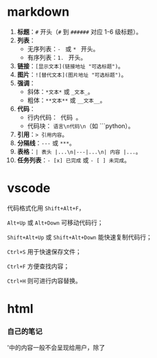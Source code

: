 # markdown

1. **标题**：`#` 开头（`#` 到 `######` 对应 1-6 级标题）。
2. **列表**：
   - 无序列表：`- ` 或 `* ` 开头。
   - 有序列表：`1. ` 开头。
3. **链接**：`[显示文本](链接地址 "可选标题")`。
4. **图片**：`![替代文本](图片地址 "可选标题")`。
5. **强调**：
   - 斜体：`*文本*` 或 `_文本_`。
   - 粗体：`**文本**` 或 `__文本__`。
6. **代码**：
   - 行内代码：` `代码` `。
   - 代码块： ```语言\n代码\n```（如 ```python）。
7. **引用**：`> 引用内容`。
8. **分隔线**：`---` 或 `***`。
9. **表格**：`| 表头 |...\n|---|...\n| 内容 |...`。
10. **任务列表**：`- [x] 已完成` 或 `- [ ] 未完成`。

# vscode

代码格式化用 `Shift+Alt+F`，

`Alt+Up` 或 `Alt+Down` 可移动代码行；

`Shift+Alt+Up` 或 `Shift+Alt+Down` 能快速复制代码行；

`Ctrl+S` 用于快速保存文件；

`Ctrl+F` 方便查找内容；

`Ctrl+H` 则可进行内容替换。

# html

### 自己的笔记

'<head>中的内容一般不会呈现给用户，除了<title>'

***<meta>是单标签<meta charset="utf-8">**,用来指定字体*****

### 一、文档结构标签
#### 1. `<html>`
- **作用**：HTML文档的根标签
- **关键属性**：`lang`（指定页面语言，影响搜索引擎和辅助设备）
```html
<html lang="zh-CN">
  <!-- 页面内容 -->
</html>
```

#### 2. `<head>`
- **作用**：包含文档元数据，不直接显示在页面上
- **常见子标签**：`<title>`, `<meta>`, `<link>`, `<script>`, `<style>`
```html
<head>
  <title>页面标题</title>
  <meta charset="UTF-8">
  <meta name="viewport" content="width=device-width, initial-scale=1.0">
  <link rel="stylesheet" href="styles.css">
  <script src="script.js"></script>
</head>
```

#### 3. `<body>`
- **作用**：包含所有可见的页面内容
- **注意**：一个HTML文档只能有一个`<body>`标签
```html
<body>
  <!-- 页面可见内容 -->
</body>
```

### 二、文本格式化标签
#### 1. 标题标签 (`<h1>`~`<h6>`)
- **作用**：定义页面标题和子标题
- **语义重要性**：影响SEO和辅助设备（如屏幕阅读器）
```html
<h1>一级标题（最大）</h1>
<h2>二级标题</h2>
<h3>三级标题</h3>
<!-- 以此类推到h6 -->
```

#### 2. `<p>` - 段落标签
- **特点**：块级元素，自动在前后添加换行
```html
<p>这是一个段落。</p>
<p>这是另一个段落，与上一个段落之间有间距。</p>
```

#### 3. 强调标签对比
```html
<strong>重要文本</strong> <!-- 语义：重要性 -->
<em>强调文本</em> <!-- 语义：语气或重点变化 -->
<b>粗体文本</b> <!-- 无特殊语义，仅视觉效果 -->
<i>斜体文本</i> <!-- 无特殊语义，仅视觉效果 -->
```

### 三、列表标签
#### 1. 无序列表 (`<ul>`)
- **项目符号样式**：可通过CSS修改（disc, circle, square等）
```html
<ul>
  <li>苹果</li>
  <li>香蕉</li>
  <li>橙子</li>
</ul>
```

#### 2. 有序列表 (`<ol>`)
- **编号样式**：可通过`type`属性修改（1, A, a, I, i）
```html
<ol type="A">
  <li>第一步</li>
  <li>第二步</li>
  <li>第三步</li>
</ol>
```

#### 3. 定义列表 (`<dl>`)
- **适用场景**：术语表、键值对列表
```html
<dl>
  <dt>HTML</dt>
  <dd>超文本标记语言</dd>
  <dt>CSS</dt>
  <dd>层叠样式表</dd>
</dl>
```

### 四、链接与媒体标签
#### 1. `<a>` - 超链接
- **关键属性**：`href`, `target`, `rel`
```html
<a href="https://example.com">访问外部网站</a>
<a href="#section2">跳转到页面内锚点</a>
<a href="mailto:contact@example.com">发送邮件</a>
<a href="tel:+123456789">拨打电话</a>
```

#### 2. `<img>` - 图片
- **响应式技巧**：使用`max-width:100%; height:auto`
```html
<img 
  src="image.jpg" 
  alt="风景照片" 
  width="300" 
  height="200"
  loading="lazy" <!-- 懒加载 -->
>
```

#### 3. `<video>` - 视频
- **多格式支持**：使用`<source>`标签提供多种格式
```html
<video controls width="400">
  <source src="video.mp4" type="video/mp4">
  <source src="video.webm" type="video/webm">
  您的浏览器不支持HTML5视频播放
</video>
```

### 五、表单标签
#### 1. 基础表单结构
```html
<form action="/submit" method="POST">
  <label for="name">姓名：</label>
  <input type="text" id="name" name="name" required>
  
  <label for="email">邮箱：</label>
  <input type="email" id="email" name="email">
  
  <label>性别：</label>
  <input type="radio" id="male" name="gender" value="male">
  <label for="male">男</label>
  <input type="radio" id="female" name="gender" value="female">
  <label for="female">女</label>
  
  <label for="message">留言：</label>
  <textarea id="message" name="message" rows="4"></textarea>
  
  <input type="checkbox" id="agree" name="agree" required>
  <label for="agree">我同意条款</label>
  
  <button type="submit">提交</button>
  <button type="reset">重置</button>
</form>
```

#### 2. 高级输入类型
```html
<input type="date"> <!-- 日期选择器 -->
<input type="color" value="#ff0000"> <!-- 颜色选择器 -->
<input type="range" min="0" max="100" value="50"> <!-- 滑块 -->
<input type="file" accept="image/*"> <!-- 文件上传 -->
```

### 六、表格标签
#### 完整表格示例
```html
<table border="1">
  <caption>员工信息表</caption>
  <thead>
    <tr>
      <th>姓名</th>
      <th>职位</th>
      <th>部门</th>
    </tr>
  </thead>
  <tbody>
    <tr>
      <td>张三</td>
      <td>开发工程师</td>
      <td>技术部</td>
    </tr>
    <tr>
      <td>李四</td>
      <td>产品经理</td>
      <td>产品部</td>
    </tr>
  </tbody>
  <tfoot>
    <tr>
      <td colspan="3">总计：2人</td>
    </tr>
  </tfoot>
</table>
```

### 七、其他功能标签
#### 1. `<template>` - 模板标签
- **特点**：内容不会显示，需通过JavaScript实例化
```html
<template id="user-card">
  <div class="card">
    <h3 class="name"></h3>
    <p class="email"></p>
  </div>
</template>

<script>
  const template = document.getElementById('user-card');
  const clone = document.importNode(template.content, true);
  clone.querySelector('.name').textContent = '张三';
  clone.querySelector('.email').textContent = 'zhangsan@example.com';
  document.body.appendChild(clone);
</script>
```

#### 2. `<canvas>` - 动态绘图
- **示例**：绘制红色矩形
```html
<canvas id="myCanvas" width="200" height="100"></canvas>

<script>
  const canvas = document.getElementById('myCanvas');
  const ctx = canvas.getContext('2d');
  ctx.fillStyle = 'red';
  ctx.fillRect(10, 10, 150, 80);
</script>
```

#### 3. `<svg>` - 矢量图形
- **优势**：缩放不失真，适合图标和简单图形
```html
<svg width="100" height="100">
  <circle cx="50" cy="50" r="40" stroke="green" stroke-width="4" fill="yellow" />
  <text x="50" y="55" font-size="12" text-anchor="middle">圆形</text>
</svg>
```

### 八、HTML5新增语义化标签
#### 语义化布局示例
```html
<!DOCTYPE html>
<html lang="zh-CN">
<head>
  <title>语义化布局示例</title>
</head>
<body>
  <header>
    <h1>网站标题</h1>
    <nav>
      <ul>
        <li><a href="#">首页</a></li>
        <li><a href="#">产品</a></li>
        <li><a href="#">关于</a></li>
      </ul>
    </nav>
  </header>

  <main>
    <section>
      <h2>主要内容区域</h2>
      <article>
        <h3>文章标题</h3>
        <p>文章内容...</p>
      </article>
    </section>
    
    <aside>
      <h3>侧边栏</h3>
      <p>相关链接...</p>
    </aside>
  </main>

  <footer>
    <p>© 2023 版权所有</p>
  </footer>
</body>
</html>
```

### 九、常用属性详解
#### 1. `class` vs `id`
```html
<!-- 多个元素可使用相同class -->
<div class="container">内容1</div>
<div class="container">内容2</div>

<!-- id必须唯一 -->
<div id="unique-element">特殊元素</div>
```


#### 2. `data-*` 自定义属性
- **用途**：存储页面或应用的自定义数据
```html
<div 
  class="user" 
  data-id="123" 
  data-name="张三" 
  data-is-admin="true"
>
  用户信息
</div>

<script>
  const userDiv = document.querySelector('.user');
  console.log(userDiv.dataset.name); // 输出: 张三
</script>
```

#### 3. `disabled` vs `readonly`
```html
<!-- 禁用状态，值不会被提交 -->
<input type="text" disabled value="禁用">

<!-- 只读状态，值会被提交 -->
<input type="text" readonly value="只读">
```

### 十、废弃标签示例
#### 不推荐使用的标签
```html
<font color="red" size="5">红色文字</font> <!-- 用CSS替代 -->
<center>居中内容</center> <!-- 用text-align:center替代 -->
<strike>删除线</strike> <!-- 用<s>或CSS替代 -->
```

建议通过MDN文档进一步学习各标签的详细用法和浏览器兼容性。





以下是HTML中常用标签的分类总结，附带典型示例和核心属性：


### **一、文档结构标签**
| 标签         | 作用                         | 示例代码                     |
|--------------|------------------------------|------------------------------|
| `<html>`     | 根标签                       | `<html lang="zh-CN">`        |
| `<head>`     | 文档元数据（标题、编码等）   | `<head><title>页面标题</title></head>` |
| `<body>`     | 可见页面内容                 | `<body>主体内容</body>`       |
| `<header>`   | 页面/章节头部                | `<header><h1>网站标题</h1></header>` |
| `<main>`     | 主要内容区域                 | `<main>主要内容</main>`       |
| `<footer>`   | 页面/章节底部                | `<footer>版权信息</footer>`   |
| `<nav>`      | 导航链接                     | `<nav><a href="/">首页</a></nav>` |
| `<section>`  | 独立章节                     | `<section><h2>关于我们</h2></section>` |
| `<article>`  | 独立内容（博客、评论等）     | `<article><h3>文章标题</h3></article>` |
| `<aside>`    | 侧边栏/附加信息              | `<aside>相关链接</aside>`     |


### **二、文本格式化标签**
| 标签         | 语义                         | 显示效果                 |
|--------------|------------------------------|--------------------------|
| `<h1>`~`<h6>`| 标题（重要性递减）           | 大号粗体 → 小号粗体      |
| `<p>`        | 段落                         | 自动换行，段落间距       |
| `<strong>`   | 重要内容                     | **粗体**                 |
| `<em>`       | 强调内容                     | *斜体*                   |
| `<u>`        | 下划线文本                   | <u>下划线</u>            |
| `<s>`        | 已删除文本                   | <s>删除线</s>            |
| `<mark>`     | 标记/高亮文本                | <mark>黄色高亮</mark>    |
| `<small>`    | 次要文本                     | 小号字体                 |
| `<code>`     | 代码片段                     | `monospace` 字体         |
| `<pre>`      | 预格式化文本（保留格式）     | 保留空格和换行           |
| `<blockquote>`| 长引用                     | 缩进显示                 |


### **三、列表标签**
| 标签         | 类型                         | 示例                          |
|--------------|------------------------------|-------------------------------|
| `<ul>`       | 无序列表（项目符号）         | `<ul><li>项1</li></ul>`        |
| `<ol>`       | 有序列表（数字/字母）         | `<ol><li>项1</li></ol>`        |
| `<li>`       | 列表项                       | 嵌套在`<ul>`或`<ol>`内        |
| `<dl>`       | 定义列表（术语+定义）         | `<dl><dt>术语</dt><dd>定义</dd></dl>` |


### **四、链接与媒体标签**
| 标签         | 作用                         | 关键属性                     |
|--------------|------------------------------|------------------------------|
| `<a>`        | 超链接                       | `href`, `target`, `rel`       |
| `<img>`      | 图片                         | `src`, `alt`, `width`, `height` |
| `<video>`    | 视频                         | `src`, `controls`, `autoplay` |
| `<audio>`    | 音频                         | `src`, `controls`             |
| `<iframe>`   | 内联框架（嵌入网页）         | `src`, `width`, `height`      |
| `<source>`   | 媒体资源（多格式支持）       | `src`, `type`                 |


### **五、表单标签**
| 标签         | 作用                         | 常见类型/属性                |
|--------------|------------------------------|------------------------------|
| `<form>`     | 表单容器                     | `action`, `method`            |
| `<input>`    | 输入框                       | `type`（text/password/radio/checkbox等） |
| `<textarea>` | 多行文本框                   | `rows`, `cols`, `placeholder` |
| `<select>`   | 下拉选择框                   | `<option>`子项               |
| `<button>`   | 按钮                         | `type`（submit/reset/button） |
| `<label>`    | 输入框标签                   | `for`（关联input的id）        |
| `<fieldset>` | 表单分组                     | 视觉分组                     |
| `<legend>`   | 字段集标题                   | 配合`<fieldset>`使用          |


### **六、表格标签**
| 标签         | 作用                         | 示例                          |
|--------------|------------------------------|-------------------------------|
| `<table>`    | 表格容器                     | `<table></table>`              |
| `<tr>`       | 表格行                       | `<tr><td>单元格</td></tr>`     |
| `<td>`       | 表格单元格                   | 标准单元格                    |
| `<th>`       | 表头单元格                   | 自动加粗居中                  |
| `<thead>`    | 表头区域                     | 通常包含`<tr>`和`<th>`        |
| `<tbody>`    | 表体区域                     | 主要内容区域                  |
| `<tfoot>`    | 表脚区域                     | 汇总信息                      |
| `<caption>`  | 表格标题                     | 位于表格顶部                  |


### **七、其他功能标签**
| 标签         | 作用                         | 示例                          |
|--------------|------------------------------|-------------------------------|
| `<style>`    | 内联CSS样式                  | `<style>body{color:red;}</style>` |
| `<script>`   | JavaScript代码               | `<script>alert('Hello');</script>` |
| `<meta>`     | 元数据（编码、描述等）       | `<meta charset="UTF-8">`      |
| `<link>`     | 外部资源引用                 | `<link rel="stylesheet" href="style.css">` |
| `<title>`    | 页面标题（标签页显示）       | `<title>我的网站</title>`      |
| `<template>` | 未渲染的HTML模板             | `<template><div>模板内容</div></template>` |
| `<canvas>`   | 动态绘图（JS操作）           | `<canvas id="myCanvas"></canvas>` |
| `<svg>`      | 矢量图形                     | `<svg><circle cx="50" cy="50" r="40"></svg>` |


### **八、HTML5新增语义化标签**
| 标签         | 替代方案（旧写法）           | 优势                         |
|--------------|------------------------------|------------------------------|
| `<header>`   | `<div class="header">`       | 明确头部语义                |
| `<nav>`      | `<div class="nav">`          | 导航结构清晰                |
| `<main>`     | `<div id="main">`            | 主内容唯一标识              |
| `<section>`  | `<div class="section">`      | 逻辑章节划分                |
| `<article>`  | `<div class="article">`      | 独立内容识别                |
| `<aside>`    | `<div class="sidebar">`      | 侧边栏语义化                |
| `<footer>`   | `<div class="footer">`       | 页脚明确标识                |


### **九、废弃/不推荐使用的标签**
| 标签         | 替代方案                     | 原因                         |
|--------------|------------------------------|------------------------------|
| `<font>`     | CSS `font-family`, `color`   | 样式与结构分离              |
| `<center>`   | CSS `text-align: center`     | 同上                        |
| `<u>`        | CSS `text-decoration: underline` | 避免与语义标签混淆      |
| `<strike>`   | `<s>` 或 CSS `text-decoration: line-through` | 同上 |
| `<frame>`    | `<iframe>`                   | 框架布局过时                |


### **十、常用属性速查表**
| 属性         | 适用标签                 | 作用                         |
|--------------|--------------------------|------------------------------|
| `id`         | 所有标签                 | 唯一标识符（CSS/JS选择器）   |
| `class`      | 所有标签                 | 样式类名（可复用）           |
| `style`      | 所有标签                 | 内联样式                     |
| `src`        | `<img>`, `<script>`, `<video>`等 | 资源路径                 |
| `href`       | `<a>`, `<link>`           | 链接地址                     |
| `alt`        | `<img>`                  | 图片替代文本（无障碍）       |
| `title`      | 大多数标签               | 悬停提示文本                 |
| `disabled`   | 表单元素                 | 禁用状态                     |
| `readonly`   | `<input>`, `<textarea>`   | 只读状态                     |
| `required`   | 表单元素                 | 必填项验证                   |
| `data-*`     | 所有标签                 | 自定义数据属性（JS使用）     |


### **十一、常用input属性速查表**

| 分类         | type 值           | 用途说明                                                                 | 典型场景                 |
|--------------|-------------------|--------------------------------------------------------------------------|--------------------------|
| 文本输入类   | `text`            | 单行文本输入（默认类型），可输入任意字符                                 | 用户名、昵称             |
| 文本输入类   | `password`        | 密码输入，内容以掩码（*或•）显示，保护隐私                               | 登录密码、支付密码       |
| 文本输入类   | `search`          | 搜索专用输入框，部分浏览器自带“清除”按钮                                 | 搜索框、关键词输入       |
| 文本输入类   | `tel`             | 电话号码输入，移动端自动弹出数字键盘                                     | 手机号、固定电话输入     |
| 文本输入类   | `email`           | 邮箱地址输入，浏览器自动验证格式（需包含@）                              | 注册邮箱、联系邮箱       |
| 文本输入类   | `url`             | 网址输入，浏览器验证格式（需包含 http:// 或 https://）                    | 个人网站、链接地址       |
| 数字与数值类 | `number`          | 仅允许输入数字，带上下箭头调整，可通过 `min`/`max`/`step` 限制范围        | 年龄、数量、分数         |
| 数字与数值类 | `range`           | 滑块控件，用于选择范围内数值（默认0-100），需通过JS获取具体值             | 音量调节、评分、进度     |
| 日期与时间类 | `date`            | 日期选择器（年/月/日），值格式为 `YYYY-MM-DD`                             | 生日、预约日期           |
| 日期与时间类 | `time`            | 时间选择器（时/分），值格式为 `HH:MM`                                     | 会议时间、闹钟时间       |
| 日期与时间类 | `datetime-local`  | 本地日期时间选择器（年/月/日/时/分），值格式为 `YYYY-MM-DDTHH:MM`          | 截止时间、活动开始时间   |
| 日期与时间类 | `month`           | 月份选择器（年/月），值格式为 `YYYY-MM`                                   | 报表月份、缴费月份       |
| 日期与时间类 | `week`            | 周选择器（年/周），值格式为 `YYYY-Www`（如2024-W32）                       | 周计划、周报表           |
| 选择类       | `checkbox`        | 复选框，允许选择多个选项（同`name`为一组），提交选中项的`value`数组       | 兴趣爱好、权限选择       |
| 选择类       | `radio`           | 单选按钮，同`name`组内仅能选一个，提交选中项的`value`                     | 性别、学历、单选题       |
| 文件上传类   | `file`            | 文件选择控件，可通过 `accept` 限制类型（如`image/*`），`multiple`允许多选  | 头像上传、文档上传       |
| 按钮类       | `submit`          | 提交按钮，点击触发表单提交到`action`地址                                  | 表单提交                 |
| 按钮类       | `reset`           | 重置按钮，点击将表单恢复初始状态                                          | 清空输入内容             |
| 按钮类       | `button`          | 普通按钮，无默认行为，需配合JS实现自定义功能                              | 弹窗触发、步骤切换       |
| 其他特殊类型 | `hidden`          | 隐藏输入框（不显示），随表单提交隐藏数据（如用户ID、token）               | 传递页面间隐藏参数       |
| 其他特殊类型 | `color`           | 颜色选择器，返回十六进制颜色码（如`#ff0000`）                             | 主题色设置、颜色选择     |

**选择器的优先级**

CSS中,权重用数字衡量

元素选择器的权重为: 1	p{}

class选择器的权重为: 10  .{}

id选择器的权重为: 100    #{}

内联样式的权重为: 1000	<p {}>

优先级从高到低: **行内样式 > ID选择器 > 类选择器 > 元素选择器**
